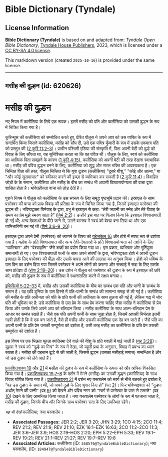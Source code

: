 # Bible Dictionary (Tyndale)

## License Information

**Bible Dictionary (Tyndale)** is based on and adapted from: _Tyndale Open Bible Dictionary_, [Tyndale House Publishers](https://tyndaleopenresources.com/), 2023, which is licensed under a [CC BY-SA 4.0 license](https://creativecommons.org/licenses/by-sa/4.0/legalcode.en).

This markdown version (created `2025-10-16`) is provided under the same license.



--------------------------------

## मसीह की दुल्हन (id: 620626)

मसीह की दुल्हन
==============

नए नियम में कलीसिया के लिये एक रूपक। इसमें मसीह को पति और कलीसिया को उसकी दुल्हन के रूप में चित्रित किया गया है।

कुरिन्थुस की कलीसिया को सम्बोधित करते हुए, प्रेरित पौलुस ने अपने आप को उस व्यक्ति के रूप में सन्दर्भित किया जिसने कलीसिया, मसीह को सौंप दी, उसे एक पवित्र कुँवारी के रूप में उसके एकमात्र पति को प्रस्तुत की ([2 कुरि 11:2–3](https://ref.ly/2Cor11:2-2Cor11:3))। प्राचीन पश्चिमी एशिया की संस्कृति में, पिता अपनी बेटी को दूल्हे को विवाह के लिए सौंपता था, यह सुनिश्चित करता था कि वह पवित्र थी। पौलुस के लिए, स्वयं को कलीसिया का आत्मिक पिता समझने के कारण ([1 कुरि 4:15](https://ref.ly/1Cor4:15)), कलीसिया को अपनी बेटी की तरह देखना स्वाभाविक था। मसीह की पवित्र दुल्हन बनने के लिए, कलीसिया को शुद्ध और सरल भक्ति की आवश्यकता है। एक चिन्तित पिता की तरह, पौलुस चिन्तित थे कि युवा दुल्हन (कलीसिया) "दूसरे यीशु," "कोई और आत्मा," या "और कोई सुसमाचार" को स्वीकार करने की इच्छा से व्यभिचार कर सकती है ([2 कुरि 11:4](https://ref.ly/2Cor11:4))। विवाहित जोड़ों के के समान, कलीसिया और मसीह के बीच का सम्बंध भी आपसी विश्वासयोग्यता की वाचा द्वारा शासित होता है। भक्तिहीनता वाचा को तोड़ देती है।

पुराने नियम ने पौलुस को कलीसिया के उस स्वरूप के लिए समृद्ध पृष्ठभूमि प्रदान की। इस्राएल के साथ परमेश्वर की वाचा को प्रायः विवाह की प्रतिज्ञा के रूप में चित्रित किया गया है, जिसमें इस्राएल परमेश्वर की दुल्हन थी। भविष्यद्वक्ता यिर्मयाह के द्वारा, प्रभु ने इस्राएल से कहा: “तेरी जवानी का स्नेह और तेरे विवाह के समय का प्रेम मुझे स्मरण आता है” ([यिर्म 2:2](https://ref.ly/Jer2:2))। उन्होंने इस बात पर विलाप किया कि इस्राएल विश्वासघाती हो गई थी; अन्य देवताओं के पीछे जाने से, उसने वास्तव में स्वयं को वेश्या बना लिया था और एक व्यभिचारिणी बन गई थी ([यिर्म 3:6–9, 20](https://ref.ly/Jer3:6-Jer3:9,Jer3:20))।

इस्राएल द्वारा अपने प्रेमी (परमेश्वर) को त्यागने के विषय को [यहेजकेल 16](https://ref.ly/Ezek16:1-Ezek16:63) और होशे में स्पष्ट रूप से दर्शाया गया है। यहोवा के प्रति विश्वासघात और अन्य देवी\-देवताओं के प्रति विश्वासयोग्यता को दर्शाने के लिए "व्यभिचार" और "वेश्यावृत्ति" जैसे शब्दों का प्रयोग किया गया था। इस प्रकार, व्यभिचार और मूर्तिपूजा समानार्थी हो गए। एक विश्वासघाती पत्नी के साथ अपने संघर्षों के द्वारा, भविष्यद्वक्ता होशे ने अपनी दुल्हन इस्राएल के लिए परमेश्वर की पीड़ा और उसके वापस आने की लालसा का अनुभव किया। होशे को भविष्य के उस दिन का दर्शन दिया गया जिसमें परमेश्वर ने अपने लोगों को करुणा और सच्चाई में सदा के लिए उसके साथ प्रतिज्ञा दी ([होश 2:19–20](https://ref.ly/Hos2:19-Hos2:20))। उस दर्शन ने पौलुस को परमेश्वर की दुल्हन के रूप में इस्राएल की छवि को, मसीह की दुल्हन के रूप में कलीसिया में स्थानांतरित करने में सक्षम बनाया।

[इफिसियों 5:22–33](https://ref.ly/Eph5:22-Eph5:33) में, मसीह और उसकी कलीसिया के बीच का सम्बंध एक पति और पत्नी के सम्बंध के समान है। यह छवि दुनिया के उस हिस्से में पति\-पत्नी के सम्बंध की सामान्य समझ से ली गई है। कलीसिया की मसीह के प्रति अधीनता को पति के प्रति पत्नी की अधीनता के साथ तुलना की गई है, लेकिन गद्य में जोर पति की भूमिका पर है: उसे कलीसिया से उस प्रेम के साथ प्रेम करना चाहिए जैसा मसीह ने कलीसिया से प्रेम किया और उसके लिये अपने आप को बलिदान किया। मसीह कलीसिया के साथ आत्म\-बलिदान प्रेम के आधार पर सम्बंध रखते हैं। जैसे एक पति अपनी पत्नी के साथ जुड़ा होता है, जिसमें आपसी निर्भरता इतनी गहरी होती है कि वे एक बन जाते हैं, वैसे ही मसीह और उसकी कलीसिया एक देह बन जाते हैं। जैसे पति का अपनी पत्नी के प्रति प्रेम उसकी सम्पूर्णता को दर्शाता है, उसी तरह मसीह का कलीसिया के प्रति प्रेम उसकी सम्पूर्णता को दर्शाता है।

इस विषय पर एक भिन्नता यूहन्ना बपतिस्मा देने वाले की यीशु के प्रति गवाही में पाई जाती है ([यूह 3:29](https://ref.ly/John3:29))। यूहन्ना ने स्वयं को "दूल्हे का मित्र" के रूप में देखा, जो यहूदी प्रथा के अनुसार, विवाह में प्रबन्ध का ध्यान रखता है। मसीहा की पहचान दूल्हे से की जाती है, जिससे दुल्हन (उसका मसीहाई समाज) सम्बन्धित है और जो उस दुल्हन को लेने आते हैं।

[प्रकाशितवाक्य 19](https://ref.ly/Rev19:1-Rev19:21) और [21](https://ref.ly/Rev21:1-Rev21:27) में मसीहा की दुल्हन के रूप में कलीसिया के रूपक को और अधिक विकसित किया गया है। [प्रकाशितवाक्य 19:7–8](https://ref.ly/Rev19:7-Rev19:8) के दर्शन में मेमने (मसीह) का उसकी दुल्हन (कलीसिया) के साथ विवाह घोषित किया गया है। [प्रकाशितवाक्य 21](https://ref.ly/Rev21:1-Rev21:27) में दर्शन नए यरूशलेम को स्वर्ग से नीचे उतरते हुए दर्शाता है, “वह उस दुल्हन के समान थी, जो अपने दुल्हे के लिए श्रृंगार किए हो” (पद [2](https://ref.ly/Rev21:2))। फिर भविष्यद्वक्ता को “दुल्हन अर्थात् मेमने की पत्नी” (पद [9](https://ref.ly/Rev21:9)) को देखने और पवित्र नगर को “स्वर्ग से परमेश्वर के पास से उतरते” (पद [10](https://ref.ly/Rev21:10)) देखने के लिए आमन्त्रित किया जाता है। नया यरूशलेम परमेश्वर के लोगों के रूप में पहचाना जाता है, मसीह की दुल्हन, जिनके बीच और जिनके साथ परमेश्वर सदा के लिए उपस्थित रहेंगे।

*यह भी देखें* कलीसिया; नया यरूशलेम।

* **Associated Passages:** JER 2:2; JER 3:20; JHN 3:29; 1CO 4:15; 2CO 11:4; REV 21:2; REV 21:9; REV 21:10; EZK 16:1–EZK 16:63; 2CO 11:2–2CO 11:3; JER 3:6–JER 3:9; HOS 2:19–HOS 2:20; EPH 5:22–EPH 5:33; REV 19:1–REV 19:21; REV 21:1–REV 21:27; REV 19:7–REV 19:8
* **Associated Articles:** कलीसिया (ID: `368576@TyndaleBibleDictionary`); नया यरूशलेम, (ID: `184947@TyndaleBibleDictionary`)

